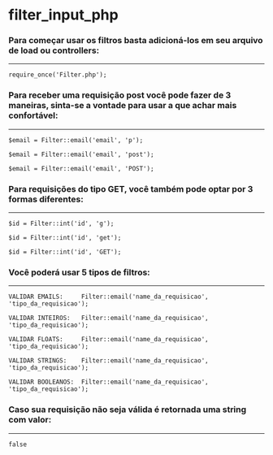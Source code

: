 # filter_input_php

### Para começar usar os filtros basta adicioná-los em seu arquivo de load ou controllers:
---
```
require_once('Filter.php');
```

### Para receber uma requisição post você pode fazer de 3 maneiras, sinta-se a vontade para usar a que achar mais confortável:
---
```
$email = Filter::email('email', 'p');

$email = Filter::email('email', 'post');

$email = Filter::email('email', 'POST');
```

### Para requisições do tipo GET, você também pode optar por 3 formas diferentes:
---
```
$id = Filter::int('id', 'g');

$id = Filter::int('id', 'get');

$id = Filter::int('id', 'GET');
```

### Você poderá usar 5 tipos de filtros:
---
```
VALIDAR EMAILS:     Filter::email('name_da_requisicao', 'tipo_da_requisicao');

VALIDAR INTEIROS:   Filter::email('name_da_requisicao', 'tipo_da_requisicao');

VALIDAR FLOATS:     Filter::email('name_da_requisicao', 'tipo_da_requisicao');

VALIDAR STRINGS:    Filter::email('name_da_requisicao', 'tipo_da_requisicao');

VALIDAR BOOLEANOS:  Filter::email('name_da_requisicao', 'tipo_da_requisicao');
```

### Caso sua requisição não seja válida é retornada uma string com valor:
---
 ```false```
